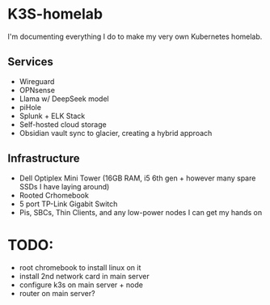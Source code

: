 # K3S-homelab
I'm documenting everything I do to make my very own Kubernetes homelab.

## Services
- Wireguard
- OPNsense
- Llama w/ DeepSeek model
- piHole
- Splunk + ELK Stack
- Self-hosted cloud storage
- Obsidian vault sync to glacier, creating a hybrid approach

## Infrastructure
- Dell Optiplex Mini Tower (16GB RAM, i5 6th gen + however many spare SSDs I have laying around)
- Rooted Crhomebook
- 5 port TP-Link Gigabit Switch
- Pis, SBCs, Thin Clients, and any low-power nodes I can get my hands on

# TODO:
- root chromebook to install linux on it
- install 2nd network card in main server
- configure k3s on main server + node
- router on main server?

